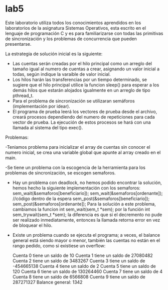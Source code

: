 lab5
====

Este laboratorio utiliza todos los conocimientos aprendidos en los laboratorios de la asignatura Sistemas Operativos, esta escrito en el lenguaje de programación C y es para familiarizarse con todas las primitivas de sincronización y los problemas de concurrencia que pueden presentarse.

La estrategia de solución inicial es la siguiente:
- Las cuentas serán creadas por el hilo principal como un arreglo del tamaño igual al numero de cuentas a crear, asignando un valor inicial a todas, según indique la varaible de valor inicial.
- Los hilos harán las transferencias por un tiempo determinado, se sugiere que el hilo principal utilice la funcion sleep() para esperar a los demás hilos que estarán alojados igualmente en un arreglo de tipo pthread_t.
- Para el problema de sincronización se utilizaran semáforos (implementación por idear).
- El programa de prueba leerá los vectores de prueba desde el archivo, creará procesos dependiendo del numero de repeticiones para cada vector de prueba. La ejecución de estos procesos se hará con una llamada al sistema del tipo exec().

Problemas:

-Teniamos problema para inicializar el array de cuentas sin conocer el numero inicial, se crea una variable global que apunte al array creado en el main.

-Se tiene un problema con la escogencia de la herramienta para los problemas de sincronización, se escogen semaforos.

- Hay un problema con deadlock, no hemos podido encontrar la solución, hemos hecho la siguiente implementación con los semaforos:
		sem_wait(&semaforos[beneficiario]);
		sem_wait(&semaforos[ordenante]);
		//código dentro de la espera
		sem_post(&semaforos[beneficiario]);
		sem_post(&semaforos[ordenante]);
Para la solución a este problema, cambiamos la funcion   int sem_wait(sem_t *sem); por la función  int sem_trywait(sem_t *sem); la diferencia es que si el decremento no pude ser realizado inmediatamente, entonces la llamada retorna error en vez de bloquear el hilo.

- Existe un problema cuando se ejecuta el programa; a veces, el balance general está siendo mayor o menor, también las cuentas no están en el rango pedido, como si existiese un overflow:

	Cuenta 0 tiene un saldo de 10
	Cuenta 1 tiene un saldo de 27080482
	Cuenta 2 tiene un saldo de 3483267
	Cuenta 3 tiene un saldo de -454665138
	Cuenta 4 tiene un saldo de 2
	Cuenta 5 tiene un saldo de 120
	Cuenta 6 tiene un saldo de 130264460
	Cuenta 7 tiene un saldo de 4
	Cuenta 8 tiene un saldo de 6566808
	Cuenta 9 tiene un saldo de 287271327
	Balance general: 1342


